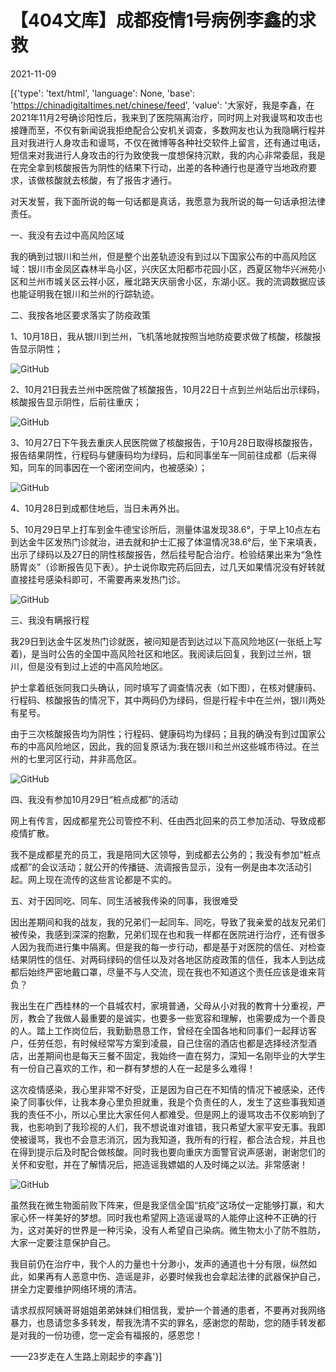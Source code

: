# 【404文库】成都疫情1号病例李鑫的求救

2021-11-09

[{'type': 'text/html', 'language': None, 'base': 'https://chinadigitaltimes.net/chinese/feed', 'value': '大家好，我是李鑫，在2021年11月2号确诊阳性后，我来到了医院隔离治疗，同时网上对我谩骂和攻击也接踵而至，不仅有新闻说我拒绝配合公安机关调查，多数网友也认为我隐瞒行程并且对我进行人身攻击和谩骂，不仅在微博等各种社交软件上留言，还有通过电话，短信来对我进行人身攻击的行为致使我一度想保持沉默，我的内心非常委屈，我是在完全拿到核酸报告为阴性的结果下行动，出差的各种通行也是遵守当地政府要求，该做核酸就去核酸，有了报告才通行。

对天发誓，我下面所说的每一句话都是真话，我愿意为我所说的每一句话承担法律责任。

一、我没有去过中高风险区域

我的确到过银川和兰州，但是整个出差轨迹没有到过以下国家公布的中高风险区域：银川市金凤区森林半岛小区，兴庆区太阳都市花园小区，西夏区物华兴洲苑小区和兰州市城关区云祥小区，雁北路天庆丽舍小区，东湖小区。我的流调数据应该也能证明我在银川和兰州的行踪轨迹。

二、我按各地区要求落实了防疫政策

1、10月18日，我从银川到兰州，飞机落地就按照当地防疫要求做了核酸，核酸报告显示阴性；

![GitHub](https://chinadigitaltimes.net/chinese/feed)

2、10月21日我去兰州中医院做了核酸报告，10月22日十点到兰州站后出示绿码，核酸报告显示阴性，后前往重庆；

![GitHub](https://chinadigitaltimes.net/chinese/feed)

3、10月27日下午我去重庆人民医院做了核酸报告，于10月28日取得核酸报告，报告结果阴性，行程码与健康码均为绿码，后和同事坐车一同前往成都（后来得知，同车的同事因在一个密闭空间内，也被感染）；

![GitHub](https://chinadigitaltimes.net/chinese/feed)

4、10月28日到成都住地后，当日未再外出。

5、10月29日早上打车到金牛德宝诊所后，测量体温发现38.6°，于早上10点左右到达金牛区发热门诊就治，进去就和护士汇报了体温情况38.6°后，坐下来填表，出示了绿码以及27日的阴性核酸报告，然后挂号配合治疗。检验结果出来为“急性肠胃炎”（诊断报告见下表）。护士说你取完药后回去，过几天如果情况没有好转就直接挂号感染科即可，不需要再来发热门诊。

![GitHub](https://chinadigitaltimes.net/chinese/feed)

三、我没有瞒报行程

我29日到达金牛区发热门诊就医，被问知是否到达过以下高风险地区(一张纸上写着)，是当时公告的全国中高风险社区和地区。我阅读后回复，我到过兰州，银川，但是没有到过上述的中高风险地区。

护士拿着纸张同我口头确认，同时填写了调查情况表（如下图），在核对健康码、行程码、核酸报告的情况下，其中两码仍为绿码，但是行程卡中在兰州，银川两处有星号。

由于三次核酸报告均为阴性；行程码、健康码均为绿码；且我的确没有到过国家公布的中高风险地区，因此，我的回复原话为:我在银川和兰州这些城市待过。在兰州的七里河区行动，并非高危区。

![GitHub](https://chinadigitaltimes.net/chinese/feed)

四、我没有参加10月29日“桩点成都”的活动

网上有传言，因成都星充公司管控不利、任由西北回来的员工参加活动、导致成都疫情扩散。

我不是成都星充的员工，我是陪同大区领导，到成都去公务的；我没有参加“桩点成都”的会议活动；就公开的传播链、流调报告显示，没有一例是由本次活动引起。网上现在流传的这些言论都是不实的。

五、对于因同吃、同车、同生活被我传染的同事，我很难受

因出差期间和我的战友，我的兄弟们一起同车、同吃，导致了我亲爱的战友兄弟们被传染，我感到深深的抱歉，兄弟们现在也和我一样都在医院进行治疗，还有很多人因为我而进行集中隔离。但是我的每一步行动，都是基于对医院的信任、对检查结果阴性的信任、对两码绿码的信任以及对各地区防疫政策的信任，我本人到达成都后始终严密地戴口罩，尽量不与人交流，现在我也不知道这个责任应该是谁来背负？

我出生在广西桂林的一个县城农村，家境普通，父母从小对我的教育十分重视，严厉，教会了我做人最重要的是诚实，也要多一些宽容和理解，也需要成为一个善良的人。踏上工作岗位后，我勤勤恳恳工作，曾经在全国各地和同事们一起拜访客户，任劳任怨，有时候经常写方案到凌晨，自己住宿的酒店也都是选择经济型酒店，出差期间也是每天三餐不固定，我始终一直在努力，深知一名刚毕业的大学生有一份自己喜欢的工作，和一群有梦想的人在一起是多么难得！

这次疫情感染，我心里非常不好受，正是因为自己在不知情的情况下被感染，还传染了同事伙伴，让我本身心里负担就重，我是个负责任的人，发生了这些事我知道我的责任不小，所以心里比大家任何人都难受。但是网上的谩骂攻击不仅影响到了我，也影响到了我珍视的人们，我不想说谁对谁错，我只希望大家平安无事。我即使被谩骂，我也不会意志消沉，因为我知道，我所有的行程，都合法合规，并且也在得到提示后及时配合做核酸。同时我也要向重庆方面警官说声感谢，谢谢您们的关怀和安慰，并在了解情况后，把造谣我嫖娼的人及时绳之以法。非常感谢！

![GitHub](https://chinadigitaltimes.net/chinese/feed)

虽然我在微生物面前败下阵来，但是我坚信全国“抗疫”这场仗一定能够打赢，和大家心怀一样美好的梦想。同时我也希望网上造谣谩骂的人能停止这种不正确的行为，这对美好的世界是一种污染，没有人希望自己染病。微生物太小了防不胜防，大家一定要注意保护自己。

我目前仍在治疗中，我个人的力量也十分渺小，发声的通道也十分有限，纵然如此，如果再有人恶意中伤、造谣是非，必要时候我也会拿起法律的武器保护自己，拼全力定要维护网络环境的清洁。

请求叔叔阿姨哥哥姐姐弟弟妹妹们相信我，爱护一个普通的患者，不要再对我网络暴力，也恳请您多多转发，帮我洗清不实的罪名，感谢您的帮助，您的随手转发都是对我的一份功德，您一定会有福报的，感恩您！

——23岁走在人生路上刚起步的李鑫'}]